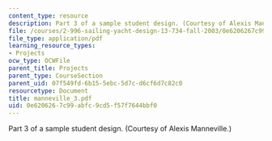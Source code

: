 ```yaml
---
content_type: resource
description: Part 3 of a sample student design. (Courtesy of Alexis Manneville.)
file: /courses/2-996-sailing-yacht-design-13-734-fall-2003/0e6206267c99abfc9cd5f57f7644bbf0_manneville_3.pdf
file_type: application/pdf
learning_resource_types:
- Projects
ocw_type: OCWFile
parent_title: Projects
parent_type: CourseSection
parent_uid: 07f549fd-6b15-5ebc-5d7c-d6cf6d7c82c0
resourcetype: Document
title: manneville_3.pdf
uid: 0e620626-7c99-abfc-9cd5-f57f7644bbf0
---
```

Part 3 of a sample student design. (Courtesy of Alexis Manneville.)

